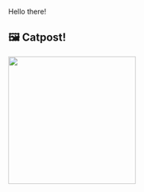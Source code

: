 Hello there!



## 🖼️ Catpost!

<sub>
    <img src="https://cdn2.thecatapi.com/images/MTkwMDc4Mw.jpg" height="256">
</sub>


